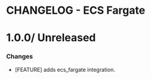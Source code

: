 # CHANGELOG - ECS Fargate

1.0.0/ Unreleased
==================

### Changes

* [FEATURE] adds ecs_fargate integration.
